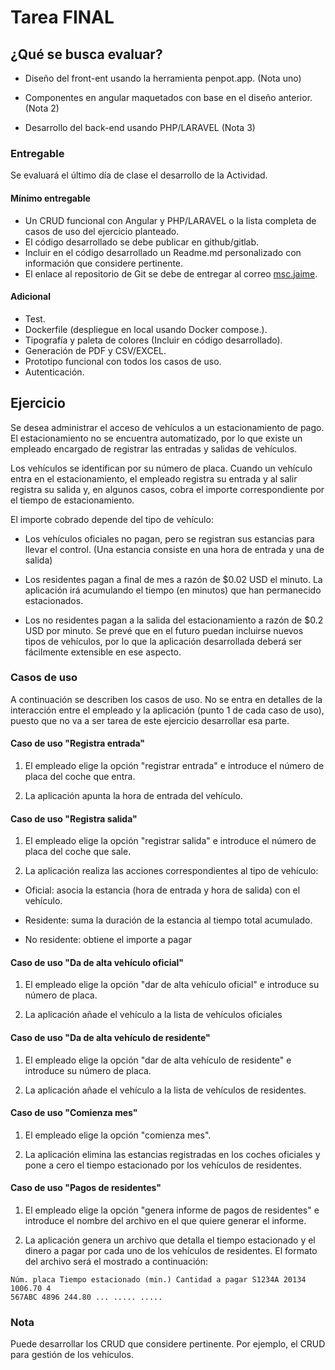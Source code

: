 # Tarea FINAL

## ¿Qué se busca evaluar?

- Diseño del front-ent usando la herramienta penpot.app. (Nota uno)

- Componentes en angular maquetados con base en el diseño anterior. (Nota 2)

- Desarrollo del back-end usando PHP/LARAVEL (Nota 3)

### Entregable

Se evaluará el último día de clase el desarrollo de la Actividad.

#### Mínimo entregable

- Un CRUD funcional con Angular y PHP/LARAVEL o la lista completa de casos de uso del ejercicio planteado.
- El código desarrollado se debe publicar en github/gitlab.
- Incluir en el código desarrollado un Readme.md personalizado con información que considere pertinente.
- El enlace al repositorio de Git se debe de entregar al correo [msc.jaime](msc.jaime@outlook.com).

#### Adicional

- Test.
- Dockerfile (despliegue en local usando Docker compose.).
- Tipografía y paleta de colores (Incluir en código desarrollado).
- Generación de PDF y CSV/EXCEL.
- Prototipo funcional con todos los casos de uso.
- Autenticación.

## Ejercicio

Se desea administrar el acceso de vehículos a un estacionamiento de pago. El estacionamiento no se encuentra automatizado, por lo que existe un empleado encargado de registrar las entradas y salidas de vehículos.

Los vehículos se identifican por su número de placa. Cuando un vehículo entra en el estacionamiento, el empleado registra su entrada y al salir registra su salida y, en algunos casos, cobra el importe correspondiente por el tiempo de estacionamiento.

El importe cobrado depende del tipo de vehículo:

- Los vehículos oficiales no pagan, pero se registran sus estancias para llevar el control. (Una estancia consiste en una hora de entrada y una de salida)

- Los residentes pagan a final de mes a razón de $0.02 USD el minuto. La aplicación irá acumulando el tiempo (en minutos) que han permanecido estacionados.

- Los no residentes pagan a la salida del estacionamiento a razón de $0.2 USD por minuto.
Se prevé que en el futuro puedan incluirse nuevos tipos de vehículos, por lo que la aplicación desarrollada deberá ser fácilmente extensible en ese aspecto.

### Casos de uso

A continuación se describen los casos de uso. No se entra en detalles de la interacción entre el empleado y la aplicación (punto 1 de cada caso de uso), puesto que no va a ser tarea de este ejercicio desarrollar esa parte.

#### Caso de uso "Registra entrada"

1. El empleado elige la opción "registrar entrada" e introduce el número de placa del coche
que entra.

2. La aplicación apunta la hora de entrada del vehículo.

#### Caso de uso "Registra salida"

1. El empleado elige la opción "registrar salida" e introduce el número de placa del coche
que sale.

2. La aplicación realiza las acciones correspondientes al tipo de vehículo:

- Oficial: asocia la estancia (hora de entrada y hora de salida) con el vehículo.

- Residente: suma la duración de la estancia al tiempo total acumulado.

- No residente: obtiene el importe a pagar

#### Caso de uso "Da de alta vehículo oficial"

1. El empleado elige la opción "dar de alta vehículo oficial" e introduce su número de placa.

2. La aplicación añade el vehículo a la lista de vehículos oficiales

#### Caso de uso "Da de alta vehículo de residente"

1. El empleado elige la opción "dar de alta vehículo de residente" e introduce su número de placa.

2. La aplicación añade el vehículo a la lista de vehículos de residentes.

#### Caso de uso "Comienza mes"

1. El empleado elige la opción "comienza mes".

2. La aplicación elimina las estancias registradas en los coches oficiales y pone a cero el tiempo estacionado por los vehículos de residentes.

#### Caso de uso "Pagos de residentes"

1. El empleado elige la opción "genera informe de pagos de residentes" e introduce el nombre del archivo en el que quiere generar el informe.

2. La aplicación genera un archivo que detalla el tiempo estacionado y el dinero a pagar por cada uno de los vehículos de residentes. El formato del archivo será el mostrado a continuación:

```Formato
Núm. placa Tiempo estacionado (min.) Cantidad a pagar S1234A 20134 1006.70 4
567ABC 4896 244.80 ... ..... .....
```

### Nota

Puede desarrollar los CRUD que considere pertinente. Por ejemplo, el CRUD para gestión de los vehículos.
